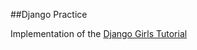 ##Django Practice

Implementation of the [Django Girls Tutorial](https://tutorial.djangogirls.org/pt/)
